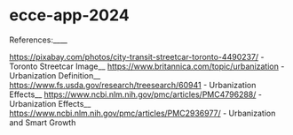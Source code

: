 # ecce-app-2024


References:____

https://pixabay.com/photos/city-transit-streetcar-toronto-4490237/ - Toronto Streetcar Image__
https://www.britannica.com/topic/urbanization - Urbanization Definition__
https://www.fs.usda.gov/research/treesearch/60941 - Urbanization Effects__
https://www.ncbi.nlm.nih.gov/pmc/articles/PMC4796288/ - Urbanization Effects__
https://www.ncbi.nlm.nih.gov/pmc/articles/PMC2936977/ - Urbanization and Smart Growth
